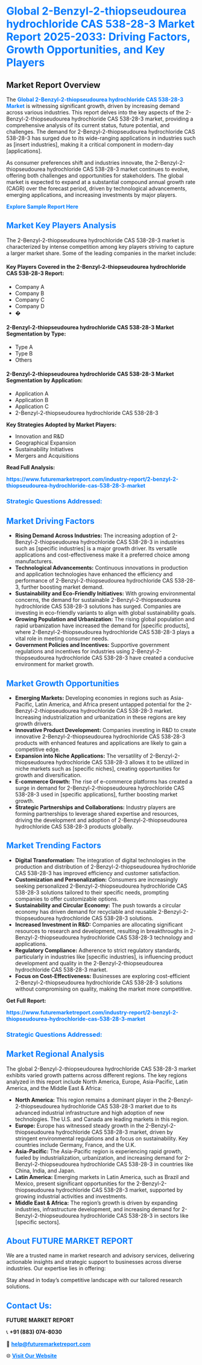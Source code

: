 <h1 style="color: #007BFF;">Global 2-Benzyl-2-thiopseudourea hydrochloride CAS 538-28-3 Market Report 2025-2033: Driving Factors, Growth Opportunities, and Key Players</h1>

<section id="overview">
<h2>Market Report Overview</h2>
<p>The <a href="https://www.futuremarketreport.com/industry-report/2-benzyl-2-thiopseudourea-hydrochloride-cas-538-28-3-market" style="color: #007BFF; text-decoration: none;"><strong>Global 2-Benzyl-2-thiopseudourea hydrochloride CAS 538-28-3 Market</strong></a> is witnessing significant growth, driven by increasing demand across various industries. This report delves into the key aspects of the 2-Benzyl-2-thiopseudourea hydrochloride CAS 538-28-3 market, providing a comprehensive analysis of its current status, future potential, and challenges. The demand for 2-Benzyl-2-thiopseudourea hydrochloride CAS 538-28-3 has surged due to its wide-ranging applications in industries such as [insert industries], making it a critical component in modern-day [applications].</p>
<p>As consumer preferences shift and industries innovate, the 2-Benzyl-2-thiopseudourea hydrochloride CAS 538-28-3 market continues to evolve, offering both challenges and opportunities for stakeholders. The global market is expected to expand at a substantial compound annual growth rate (CAGR) over the forecast period, driven by technological advancements, emerging applications, and increasing investments by major players.</p>
</section>

<section id="overview">
<p><a href="https://www.futuremarketreport.com/request-sample/reportId=113169" style="color: #007BFF; text-decoration: none;"><strong>Explore Sample Report Here</strong></a></p>
</section>

<section id="key-players">
<h2 style="color: #007BFF;">Market Key Players Analysis</h2>
<p>The 2-Benzyl-2-thiopseudourea hydrochloride CAS 538-28-3 market is characterized by intense competition among key players striving to capture a larger market share. Some of the leading companies in the market include:</p>
<h4>Key Players Covered in the 2-Benzyl-2-thiopseudourea hydrochloride CAS 538-28-3 Report:</h4>
<ul><li>Company A</li><li>Company B</li><li>Company C</li><li>Company D</li><li>�</li></ul>
<h4>2-Benzyl-2-thiopseudourea hydrochloride CAS 538-28-3 Market Segmentation by Type:</h4>
<ul><li>Type A</li><li>Type B</li><li>Others</li></ul>

<h4>2-Benzyl-2-thiopseudourea hydrochloride CAS 538-28-3 Market Segmentation by Application:</h4>
<ul><li>Application A</li><li>Application B</li><li>Application C</li><li>2-Benzyl-2-thiopseudourea hydrochloride CAS 538-28-3</li></ul>
<p><strong>Key Strategies Adopted by Market Players:</strong></p>
<ul>
<li>Innovation and R&D</li>
<li>Geographical Expansion</li>
<li>Sustainability Initiatives</li>
<li>Mergers and Acquisitions</li>
</ul>
</section>

<section>
<p><strong>Read Full Analysis: </strong></p><a href="https://www.futuremarketreport.com/industry-report/2-benzyl-2-thiopseudourea-hydrochloride-cas-538-28-3-market" style="color: #007BFF; text-decoration: none;"><strong>https://www.futuremarketreport.com/industry-report/2-benzyl-2-thiopseudourea-hydrochloride-cas-538-28-3-market</strong></a>
<h3 style="color: #007BFF;">Strategic Questions Addressed:</h3>
</section>

<section id="driving-factors">
<h2 style="color: #007BFF;">Market Driving Factors</h2>
<ul>
<li><strong>Rising Demand Across Industries:</strong> The increasing adoption of 2-Benzyl-2-thiopseudourea hydrochloride CAS 538-28-3 in industries such as [specific industries] is a major growth driver. Its versatile applications and cost-effectiveness make it a preferred choice among manufacturers.</li>
<li><strong>Technological Advancements:</strong> Continuous innovations in production and application technologies have enhanced the efficiency and performance of 2-Benzyl-2-thiopseudourea hydrochloride CAS 538-28-3, further boosting market demand.</li>
<li><strong>Sustainability and Eco-Friendly Initiatives:</strong> With growing environmental concerns, the demand for sustainable 2-Benzyl-2-thiopseudourea hydrochloride CAS 538-28-3 solutions has surged. Companies are investing in eco-friendly variants to align with global sustainability goals.</li>
<li><strong>Growing Population and Urbanization:</strong> The rising global population and rapid urbanization have increased the demand for [specific products], where 2-Benzyl-2-thiopseudourea hydrochloride CAS 538-28-3 plays a vital role in meeting consumer needs.</li>
<li><strong>Government Policies and Incentives:</strong> Supportive government regulations and incentives for industries using 2-Benzyl-2-thiopseudourea hydrochloride CAS 538-28-3 have created a conducive environment for market growth.</li>
</ul>
</section>

<section id="growth-opportunities">
<h2 style="color: #007BFF;">Market Growth Opportunities</h2>
<ul>
<li><strong>Emerging Markets:</strong> Developing economies in regions such as Asia-Pacific, Latin America, and Africa present untapped potential for the 2-Benzyl-2-thiopseudourea hydrochloride CAS 538-28-3 market. Increasing industrialization and urbanization in these regions are key growth drivers.</li>
<li><strong>Innovative Product Development:</strong> Companies investing in R&D to create innovative 2-Benzyl-2-thiopseudourea hydrochloride CAS 538-28-3 products with enhanced features and applications are likely to gain a competitive edge.</li>
<li><strong>Expansion into Niche Applications:</strong> The versatility of 2-Benzyl-2-thiopseudourea hydrochloride CAS 538-28-3 allows it to be utilized in niche markets such as [specific niches], creating opportunities for growth and diversification.</li>
<li><strong>E-commerce Growth:</strong> The rise of e-commerce platforms has created a surge in demand for 2-Benzyl-2-thiopseudourea hydrochloride CAS 538-28-3 used in [specific applications], further boosting market growth.</li>
<li><strong>Strategic Partnerships and Collaborations:</strong> Industry players are forming partnerships to leverage shared expertise and resources, driving the development and adoption of 2-Benzyl-2-thiopseudourea hydrochloride CAS 538-28-3 products globally.</li>
</ul>
</section>

<section id="trending-factors">
<h2 style="color: #007BFF;">Market Trending Factors</h2>
<ul>
<li><strong>Digital Transformation:</strong> The integration of digital technologies in the production and distribution of 2-Benzyl-2-thiopseudourea hydrochloride CAS 538-28-3 has improved efficiency and customer satisfaction.</li>
<li><strong>Customization and Personalization:</strong> Consumers are increasingly seeking personalized 2-Benzyl-2-thiopseudourea hydrochloride CAS 538-28-3 solutions tailored to their specific needs, prompting companies to offer customizable options.</li>
<li><strong>Sustainability and Circular Economy:</strong> The push towards a circular economy has driven demand for recyclable and reusable 2-Benzyl-2-thiopseudourea hydrochloride CAS 538-28-3 solutions.</li>
<li><strong>Increased Investment in R&D:</strong> Companies are allocating significant resources to research and development, resulting in breakthroughs in 2-Benzyl-2-thiopseudourea hydrochloride CAS 538-28-3 technology and applications.</li>
<li><strong>Regulatory Compliance:</strong> Adherence to strict regulatory standards, particularly in industries like [specific industries], is influencing product development and quality in the 2-Benzyl-2-thiopseudourea hydrochloride CAS 538-28-3 market.</li>
<li><strong>Focus on Cost-Effectiveness:</strong> Businesses are exploring cost-efficient 2-Benzyl-2-thiopseudourea hydrochloride CAS 538-28-3 solutions without compromising on quality, making the market more competitive.</li>
</ul>
</section>

<section>
<p><strong>Get Full Report: </strong></p><a href="https://www.futuremarketreport.com/industry-report/2-benzyl-2-thiopseudourea-hydrochloride-cas-538-28-3-market" style="color: #007BFF; text-decoration: none;"><strong>https://www.futuremarketreport.com/industry-report/2-benzyl-2-thiopseudourea-hydrochloride-cas-538-28-3-market</strong></a>
<h3 style="color: #007BFF;">Strategic Questions Addressed:</h3>
</section>


<section id="regional-analysis">
<h2 style="color: #007BFF;">Market Regional Analysis</h2>
<p>The global 2-Benzyl-2-thiopseudourea hydrochloride CAS 538-28-3 market exhibits varied growth patterns across different regions. The key regions analyzed in this report include North America, Europe, Asia-Pacific, Latin America, and the Middle East & Africa:</p>
<ul>
<li><strong>North America:</strong> This region remains a dominant player in the 2-Benzyl-2-thiopseudourea hydrochloride CAS 538-28-3 market due to its advanced industrial infrastructure and high adoption of new technologies. The U.S. and Canada are leading markets in this region.</li>
<li><strong>Europe:</strong> Europe has witnessed steady growth in the 2-Benzyl-2-thiopseudourea hydrochloride CAS 538-28-3 market, driven by stringent environmental regulations and a focus on sustainability. Key countries include Germany, France, and the U.K.</li>
<li><strong>Asia-Pacific:</strong> The Asia-Pacific region is experiencing rapid growth, fueled by industrialization, urbanization, and increasing demand for 2-Benzyl-2-thiopseudourea hydrochloride CAS 538-28-3 in countries like China, India, and Japan.</li>
<li><strong>Latin America:</strong> Emerging markets in Latin America, such as Brazil and Mexico, present significant opportunities for the 2-Benzyl-2-thiopseudourea hydrochloride CAS 538-28-3 market, supported by growing industrial activities and investments.</li>
<li><strong>Middle East & Africa:</strong> The region’s growth is driven by expanding industries, infrastructure development, and increasing demand for 2-Benzyl-2-thiopseudourea hydrochloride CAS 538-28-3 in sectors like [specific sectors].</li>
</ul>
</section>

<footer>
<h2 style="color: #007BFF;">About FUTURE MARKET REPORT</h2>
<p>We are a trusted name in market research and advisory services, delivering actionable insights and strategic support to businesses across diverse industries. Our expertise lies in offering:</p>

<p>Stay ahead in today’s competitive landscape with our tailored research solutions.</p>

<h2 style="color: #007BFF;">Contact Us:</h2>
<p><strong>FUTURE MARKET REPORT</strong></p>
<p>📞 <strong>+91 (883) 074-8030</strong></p>
<p>📧 <strong><a href="mailto:help@futuremarketreport.com" style="color: #007BFF;">help@futuremarketreport.com</a></strong></p>
<p>🌐 <strong><a href="https://www.futuremarketreport.com/" style="color: #007BFF;">Visit Our Website</a></strong></p>
</footer>